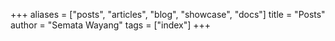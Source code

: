 +++
aliases = ["posts", "articles", "blog", "showcase", "docs"]
title = "Posts"
author = "Semata Wayang"
tags = ["index"]
+++
